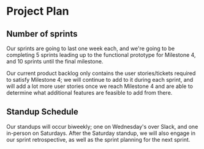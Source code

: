 # Project Plan

## Number of sprints

Our sprints are going to last one week each, and we're going to be completing 5 sprints leading up to the functional prototype for Milestone 4, and 10 sprints until the final milestone.

Our current product backlog only contains the user stories/tickets required to satisfy Milestone 4; we will continue to add to it during each sprint, and will add a lot more user stories once we reach Milestone 4 and are able to determine what additional features are feasible to add from there.

## Standup Schedule

Our standups will occur biweekly; one on Wednesday's over Slack, and one in-person on Saturdays. After the Saturday standup, we will also engage in our sprint retrospective, as well as the sprint planning for the next sprint.
